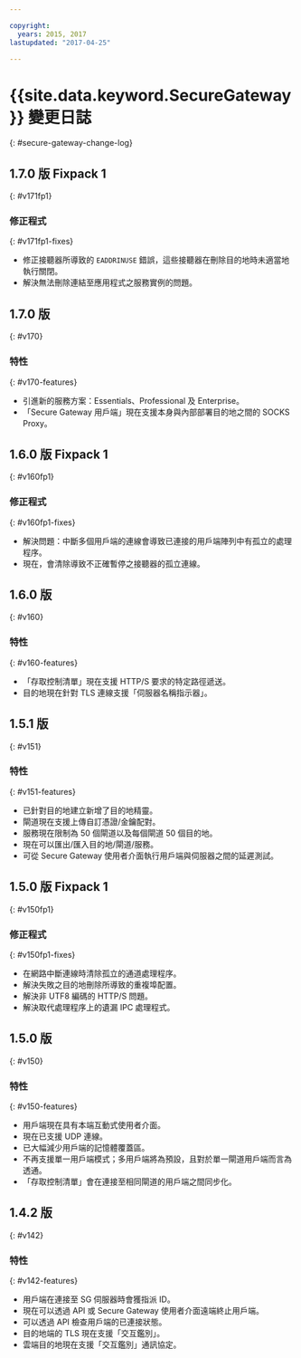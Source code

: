 ```yaml
---

copyright:
  years: 2015, 2017
lastupdated: "2017-04-25"

---
```


# {{site.data.keyword.SecureGateway}} 變更日誌
{: #secure-gateway-change-log}

## 1.7.0 版 Fixpack 1
{: #v171fp1}

### 修正程式
{: #v171fp1-fixes}

- 修正接聽器所導致的 `EADDRINUSE` 錯誤，這些接聽器在刪除目的地時未適當地執行關閉。
- 解決無法刪除連結至應用程式之服務實例的問題。

## 1.7.0 版
{: #v170}

### 特性
{: #v170-features}

- 引進新的服務方案：Essentials、Professional 及 Enterprise。
- 「Secure Gateway 用戶端」現在支援本身與內部部署目的地之間的 SOCKS Proxy。

## 1.6.0 版 Fixpack 1
{: #v160fp1}

### 修正程式
{: #v160fp1-fixes}

- 解決問題：中斷多個用戶端的連線會導致已連接的用戶端陣列中有孤立的處理程序。
- 現在，會清除導致不正確暫停之接聽器的孤立連線。

## 1.6.0 版
{: #v160}

### 特性
{: #v160-features}

- 「存取控制清單」現在支援 HTTP/S 要求的特定路徑遞送。
- 目的地現在針對 TLS 連線支援「伺服器名稱指示器」。

## 1.5.1 版
{: #v151}

### 特性
{: #v151-features}

- 已針對目的地建立新增了目的地精靈。
- 閘道現在支援上傳自訂憑證/金鑰配對。
- 服務現在限制為 50 個閘道以及每個閘道 50 個目的地。
- 現在可以匯出/匯入目的地/閘道/服務。
- 可從 Secure Gateway 使用者介面執行用戶端與伺服器之間的延遲測試。

## 1.5.0 版 Fixpack 1
{: #v150fp1}

### 修正程式
{: #v150fp1-fixes}

- 在網路中斷連線時清除孤立的通道處理程序。
- 解決失敗之目的地刪除所導致的重複埠配置。
- 解決非 UTF8 編碼的 HTTP/S 問題。
- 解決取代處理程序上的遺漏 IPC 處理程式。

## 1.5.0 版
{: #v150}

### 特性
{: #v150-features}

- 用戶端現在具有本端互動式使用者介面。
- 現在已支援 UDP 連線。
- 已大幅減少用戶端的記憶體覆蓋區。
- 不再支援單一用戶端模式；多用戶端將為預設，且對於單一閘道用戶端而言為透通。
- 「存取控制清單」會在連接至相同閘道的用戶端之間同步化。

## 1.4.2 版
{: #v142}

### 特性
{: #v142-features}

- 用戶端在連接至 SG 伺服器時會獲指派 ID。
- 現在可以透過 API 或 Secure Gateway 使用者介面遠端終止用戶端。
- 可以透過 API 檢查用戶端的已連接狀態。
- 目的地端的 TLS 現在支援「交互鑑別」。
- 雲端目的地現在支援「交互鑑別」通訊協定。
